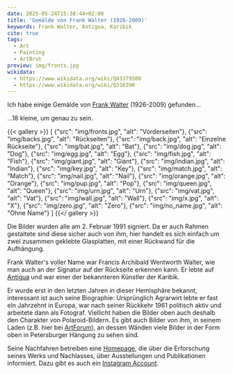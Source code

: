 ```yaml
---
date: 2025-05-24T15:38:44+02:00
title: 'Gemälde von Frank Walter (1926-2009)'
keywords: Frank Walter, Antigua, Karibik
cite: true
tags:
  - Art
  - Painting
  - ArtBrut
preview: img/fronts.jpg
wikidata:
  - https://www.wikidata.org/wiki/Q43379500
  - https://www.wikidata.org/wiki/Q316390
---
```


Ich habe einige Gemälde von [Frank Walter](https://de.wikipedia.org/wiki/Frank_Walter) (1926-2009) gefunden...
<!--more-->

...18 kleine, um genau zu sein.

{{< gallery >}}
[
  {"src": "img/fronts.jpg", "alt": "Vorderseiten"},
  {"src": "img/backs.jpg", "alt": "Rückseiten"},
  {"src": "img/back.jpg", "alt": "Einzelne Rückseite"},
  {"src": "img/bat.jpg", "alt": "Bat"},
  {"src": "img/dog.jpg", "alt": "Dog"},
  {"src": "img/egg.jpg", "alt": "Egg"},
  {"src": "img/fish.jpg", "alt": "Fish"},
  {"src": "img/giant.jpg", "alt": "Giant"},
  {"src": "img/indian.jpg", "alt": "Indian"},
  {"src": "img/key.jpg", "alt": "Key"},
  {"src": "img/match.jpg", "alt": "Match"},
  {"src": "img/nail.jpg", "alt": "Nail"},
  {"src": "img/orange.jpg", "alt": "Orange"},
  {"src": "img/pup.jpg", "alt": "Pop"},
  {"src": "img/queen.jpg", "alt": "Queen"},
  {"src": "img/urn.jpg", "alt": "Urn"},
  {"src": "img/vat.jpg", "alt": "Vat"},
  {"src": "img/wall.jpg", "alt": "Wall"},
  {"src": "img/x.jpg", "alt": "X"},
  {"src": "img/zero.jpg", "alt": "Zero"},
  {"src": "img/no_name.jpg", "alt": "Ohne Name"}
]
{{</ gallery >}}

Die Bilder wurden alle am 2. Februar 1991 signiert. Da er auch Rahmen gestaltete sind diese sicher auch von ihm, hier handelt es sich einfach um zwei zusammen geklebte Glasplatten, mit einer Rückwand für die Aufhängung.

Frank Walter's voller Name war Francis Archibald Wentworth Walter, wie man auch an der Signatur auf der Rückseite erkennen kann. Er lebte auf [Antigua](https://de.wikipedia.org/wiki/Antigua_(Kleine_Antillen)) und war einer der bekannteren Künstler der Karibik.

Er wurde erst in den letzten Jahren in dieser Hemisphäre bekannt, interessant ist auch seine Biographie: Ursprünglich Agrarwirt lebte er fast ein Jahrzehnt in Europa, war nach seiner Rückkehr 1961 politisch aktiv und arbeitete dann als Fotograf. Viellicht haben die Bilder oben auch deshalb den Charakter von Polaroid-Bildern.
Es gibt auch Bilder von ihm, in seinem Laden (z.B. hier bei [ArtForum](https://artguide.artforum.com/artguide/david-zwirner-hong-kong-16041/frank-walter-pastorale-221418)), an dessen Wänden viele Bilder in der Form oben in Petersburger Hängung zu sehen sind.

Seine Nachfahren betreiben eine [Homepage](https://www.frankwalter.org/), die über die Erforschung seines Werks und Nachlasses, über Ausstellungen und Publikationen informiert. Dazu gibt es auch ein [Instagram Account](https://www.instagram.com/frankwalterantigua/).
